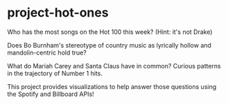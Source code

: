 # project-hot-ones

Who has the most songs on the Hot 100 this week? (Hint: it's not Drake)

Does Bo Burnham's stereotype of country music as lyrically hollow and mandolin-centric hold true?

What do Mariah Carey and Santa Claus have in common? Curious patterns in the trajectory of Number 1 hits. 

This project provides visualizations to help answer those questions using the Spotify and Billboard APIs!
